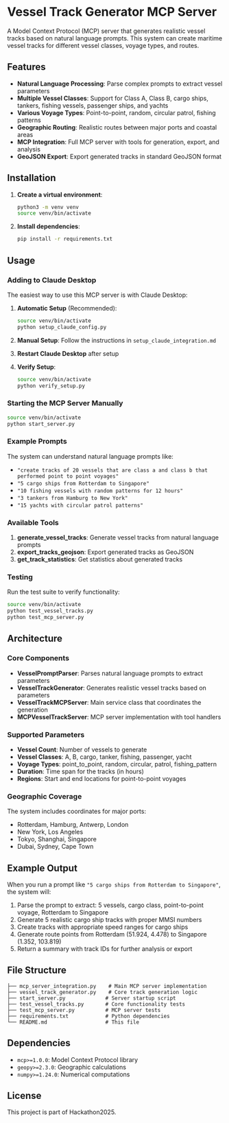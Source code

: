 # Vessel Track Generator MCP Server

A Model Context Protocol (MCP) server that generates realistic vessel tracks based on natural language prompts. This system can create maritime vessel tracks for different vessel classes, voyage types, and routes.

## Features

- **Natural Language Processing**: Parse complex prompts to extract vessel parameters
- **Multiple Vessel Classes**: Support for Class A, Class B, cargo ships, tankers, fishing vessels, passenger ships, and yachts
- **Various Voyage Types**: Point-to-point, random, circular patrol, fishing patterns
- **Geographic Routing**: Realistic routes between major ports and coastal areas
- **MCP Integration**: Full MCP server with tools for generation, export, and analysis
- **GeoJSON Export**: Export generated tracks in standard GeoJSON format

## Installation

1. **Create a virtual environment**:
   ```bash
   python3 -m venv venv
   source venv/bin/activate
   ```

2. **Install dependencies**:
   ```bash
   pip install -r requirements.txt
   ```

## Usage

### Adding to Claude Desktop

The easiest way to use this MCP server is with Claude Desktop:

1. **Automatic Setup** (Recommended):
   ```bash
   source venv/bin/activate
   python setup_claude_config.py
   ```

2. **Manual Setup**: Follow the instructions in `setup_claude_integration.md`

3. **Restart Claude Desktop** after setup

4. **Verify Setup**:
   ```bash
   source venv/bin/activate
   python verify_setup.py
   ```

### Starting the MCP Server Manually

```bash
source venv/bin/activate
python start_server.py
```

### Example Prompts

The system can understand natural language prompts like:

- `"create tracks of 20 vessels that are class a and class b that performed point to point voyages"`
- `"5 cargo ships from Rotterdam to Singapore"`
- `"10 fishing vessels with random patterns for 12 hours"`
- `"3 tankers from Hamburg to New York"`
- `"15 yachts with circular patrol patterns"`

### Available Tools

1. **generate_vessel_tracks**: Generate vessel tracks from natural language prompts
2. **export_tracks_geojson**: Export generated tracks as GeoJSON
3. **get_track_statistics**: Get statistics about generated tracks

### Testing

Run the test suite to verify functionality:

```bash
source venv/bin/activate
python test_vessel_tracks.py
python test_mcp_server.py
```

## Architecture

### Core Components

- **VesselPromptParser**: Parses natural language prompts to extract parameters
- **VesselTrackGenerator**: Generates realistic vessel tracks based on parameters
- **VesselTrackMCPServer**: Main service class that coordinates the generation
- **MCPVesselTrackServer**: MCP server implementation with tool handlers

### Supported Parameters

- **Vessel Count**: Number of vessels to generate
- **Vessel Classes**: A, B, cargo, tanker, fishing, passenger, yacht
- **Voyage Types**: point_to_point, random, circular, patrol, fishing_pattern
- **Duration**: Time span for the tracks (in hours)
- **Regions**: Start and end locations for point-to-point voyages

### Geographic Coverage

The system includes coordinates for major ports:
- Rotterdam, Hamburg, Antwerp, London
- New York, Los Angeles
- Tokyo, Shanghai, Singapore
- Dubai, Sydney, Cape Town

## Example Output

When you run a prompt like `"5 cargo ships from Rotterdam to Singapore"`, the system will:

1. Parse the prompt to extract: 5 vessels, cargo class, point-to-point voyage, Rotterdam to Singapore
2. Generate 5 realistic cargo ship tracks with proper MMSI numbers
3. Create tracks with appropriate speed ranges for cargo ships
4. Generate route points from Rotterdam (51.924, 4.478) to Singapore (1.352, 103.819)
5. Return a summary with track IDs for further analysis or export

## File Structure

```
├── mcp_server_integration.py    # Main MCP server implementation
├── vessel_track_generator.py    # Core track generation logic
├── start_server.py             # Server startup script
├── test_vessel_tracks.py       # Core functionality tests
├── test_mcp_server.py          # MCP server tests
├── requirements.txt            # Python dependencies
└── README.md                   # This file
```

## Dependencies

- `mcp>=1.0.0`: Model Context Protocol library
- `geopy>=2.3.0`: Geographic calculations
- `numpy>=1.24.0`: Numerical computations

## License

This project is part of Hackathon2025.
